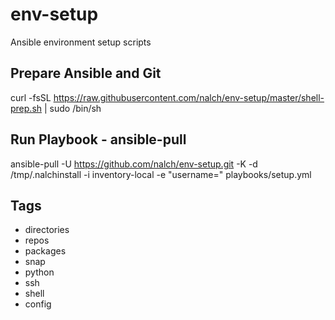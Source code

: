 # env-setup
Ansible environment setup scripts

## Prepare Ansible and Git
curl -fsSL https://raw.githubusercontent.com/nalch/env-setup/master/shell-prep.sh | sudo /bin/sh

## Run Playbook - ansible-pull
ansible-pull -U https://github.com/nalch/env-setup.git -K -d /tmp/.nalchinstall -i inventory-local -e "username=<username>" playbooks/setup.yml

## Tags
* directories
* repos
* packages
* snap
* python
* ssh
* shell
* config